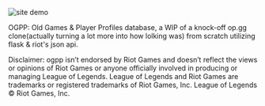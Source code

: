 ![site demo](https://raw.githubusercontent.com/grogsy/ogpp/master/imgs/site_demo.png)

OGPP: Old Games & Player Profiles database, a WIP of a knock-off op.gg clone(actually turning a lot more into how lolking was) from scratch utilizing flask & riot's json api.

Disclaimer: ogpp isn’t endorsed by Riot Games and doesn’t reflect the views or opinions of Riot Games
or anyone officially involved in producing or managing League of Legends. League of Legends and Riot Games are
trademarks or registered trademarks of Riot Games, Inc. League of Legends © Riot Games, Inc.
